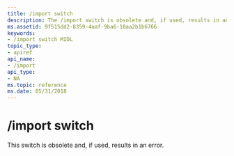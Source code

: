 ```yaml
---
title: /import switch
description: The /import switch is obsolete and, if used, results in an error.
ms.assetid: 9f515dd2-8359-4aaf-9ba6-10aa2b1b6766
keywords:
- /import switch MIDL
topic_type:
- apiref
api_name:
- /import
api_type:
- NA
ms.topic: reference
ms.date: 05/31/2018
---
```


# /import switch

This switch is obsolete and, if used, results in an error.

 

 




